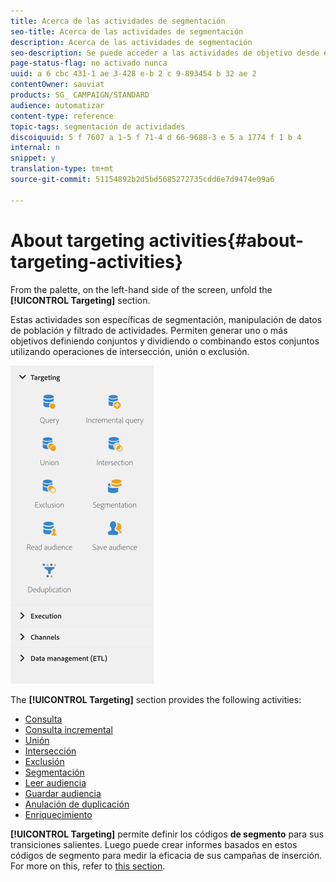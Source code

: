 ```yaml
---
title: Acerca de las actividades de segmentación
seo-title: Acerca de las actividades de segmentación
description: Acerca de las actividades de segmentación
seo-description: Se puede acceder a las actividades de objetivo desde el lado izquierdo de la pantalla.
page-status-flag: no activado nunca
uuid: a 6 cbc 431-1 ae 3-428 e-b 2 c 9-893454 b 32 ae 2
contentOwner: sauviat
products: SG_ CAMPAIGN/STANDARD
audience: automatizar
content-type: reference
topic-tags: segmentación de actividades
discoiquuid: 5 f 7607 a 1-5 f 71-4 d 66-9688-3 e 5 a 1774 f 1 b 4
internal: n
snippet: y
translation-type: tm+mt
source-git-commit: 51154892b2d5bd5685272735cdd6e7d9474e09a6

---
```



# About targeting activities{#about-targeting-activities}

From the palette, on the left-hand side of the screen, unfold the **[!UICONTROL Targeting]** section.

Estas actividades son específicas de segmentación, manipulación de datos de población y filtrado de actividades. Permiten generar uno o más objetivos definiendo conjuntos y dividiendo o combinando estos conjuntos utilizando operaciones de intersección, unión o exclusión.

![](assets/wkf_targeting_activities.png)

The **[!UICONTROL Targeting]** section provides the following activities:

* [Consulta](../../automating/using/query.md)
* [Consulta incremental](../../automating/using/incremental-query.md)
* [Unión](../../automating/using/union.md)
* [Intersección](../../automating/using/intersection.md)
* [Exclusión](../../automating/using/exclusion.md)
* [Segmentación](../../automating/using/segmentation.md)
* [Leer audiencia](../../automating/using/read-audience.md)
* [Guardar audiencia](../../automating/using/save-audience.md)
* [Anulación de duplicación](../../automating/using/deduplication.md)
* [Enriquecimiento](../../automating/using/enrichment.md)

**[!UICONTROL Targeting]** permite definir los códigos **de segmento** para sus transiciones salientes. Luego puede crear informes basados en estos códigos de segmento para medir la eficacia de sus campañas de inserción. For more on this, refer to [this section](../../reporting/using/creating-a-report-workflow-segment.md).
